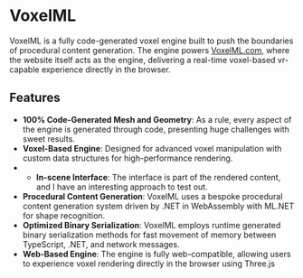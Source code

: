 # VoxelML

VoxelML is a fully code-generated voxel engine built to push the boundaries of procedural content generation. 
The engine powers [VoxelML.com](https://voxelml.com), where the website itself acts as the engine, delivering a real-time voxel-based vr-capable experience directly in the browser.

## Features

- **100% Code-Generated Mesh and Geometry**: As a rule, every aspect of the engine is generated through code, presenting huge challenges with sweet results.
- **Voxel-Based Engine**: Designed for advanced voxel manipulation with custom data structures for high-performance rendering.
- - **In-scene Interface**: The interface is part of the rendered content, and I have an interesting approach to test out.
- **Procedural Content Generation**: VoxelML uses a bespoke procedural content generation system driven by .NET in WebAssembly with ML.NET for shape recognition.
- **Optimized Binary Serialization**: VoxelML employs runtime generated binary serialization methods for fast movement of memory between TypeScript, .NET, and network messages.
- **Web-Based Engine**: The engine is fully web-compatible, allowing users to experience voxel rendering directly in the browser using Three.js
